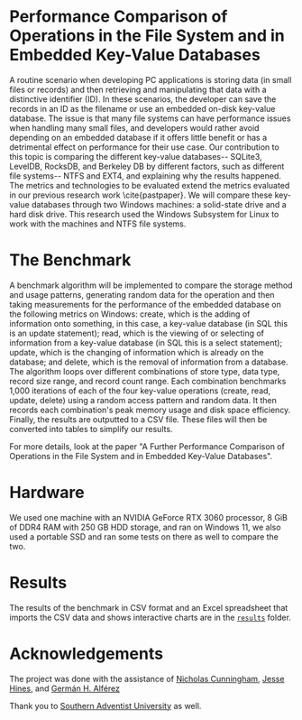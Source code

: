 # Performance Comparison of Operations in the File System and in Embedded Key-Value Databases
  A routine scenario when developing PC applications is storing data (in small files or records) and then retrieving and manipulating that data with a distinctive identifier (ID). In these scenarios, the developer can save the records in an ID as the filename or use an embedded on-disk key-value database. The issue is that many file systems can have performance issues when handling many small files, and developers would rather avoid depending on an embedded database if it offers little benefit or has a detrimental effect on performance for their use case. Our contribution to this topic is comparing the different key-value databases-- SQLite3, LevelDB, RocksDB, and Berkeley DB by different factors, such as different file systems-- NTFS and EXT4, and explaining why the results happened. The metrics and technologies to be evaluated extend the metrics evaluated in our previous research work \cite{pastpaper}. We will compare these key-value databases through two Windows machines: a solid-state drive and a hard disk drive. This research used the Windows Subsystem for Linux to work with the machines and NTFS file systems.

# The Benchmark
A benchmark algorithm will be implemented to compare the storage method and usage patterns, generating random data for the operation and then taking measurements for the performance of the embedded database on the following metrics on Windows: create, which is the adding of information onto something, in this case, a key-value database (in SQL this is an update statement); read, which is the viewing of or selecting of information from a key-value database (in SQL this is a select statement); update, which is the changing of information which is already on the database; and delete, which is the removal of information from a database. The algorithm loops over different combinations of store type, data type, record size range, and record count range. Each combination benchmarks 1,000 iterations of each of the four key-value operations (create, read, update, delete) using a random access pattern and random data. It then records each combination's peak memory usage and disk space efficiency. Finally, the results are outputted to a CSV file. These files will then be converted into tables to simplify our results. 

For more details, look at the paper "A Further Performance Comparison of Operations in the File System and in Embedded Key-Value Databases". 

# Hardware
We used one machine with an NVIDIA GeForce RTX 3060 processor, 8 GiB of DDR4 RAM with 250 GB HDD storage, and ran on Windows 11, we also used a portable SSD and ran some tests on there as well to compare the two. 

# Results
The results of the benchmark in CSV format and an Excel spreadsheet that imports the CSV data and shows interactive charts are in the [`results`](results) folder.

# Acknowledgements
The project was done with the assistance of [Nicholas Cunningham](https://github.com/thaamazingone), [Jesse Hines](https://github.com/jesse-r-s-hines), and [Germán H. Alférez](http://harveyalferez.com)

Thank you to [Southern Adventist University](https://www.southern.edu) as well. 
